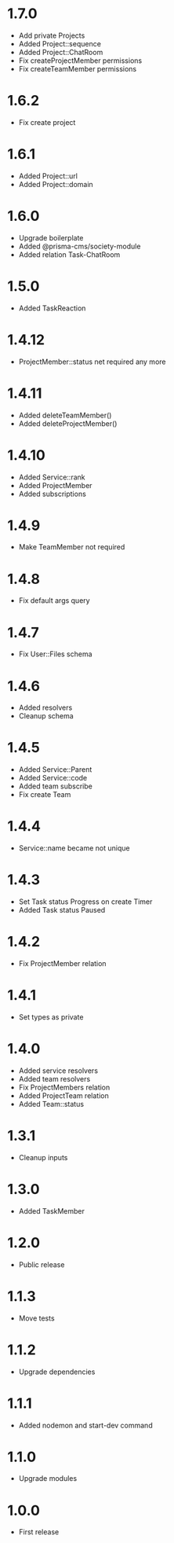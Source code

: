 1.7.0
===============================
- Add private Projects
- Added Project::sequence
- Added Project::ChatRoom
- Fix createProjectMember permissions
- Fix createTeamMember permissions

1.6.2
===============================
- Fix create project

1.6.1
===============================
- Added Project::url
- Added Project::domain

1.6.0
===============================
- Upgrade boilerplate
- Added @prisma-cms/society-module
- Added relation Task-ChatRoom

1.5.0
===============================
- Added TaskReaction

1.4.12
===============================
- ProjectMember::status net required any more

1.4.11
===============================
- Added deleteTeamMember()
- Added deleteProjectMember()

1.4.10
===============================
- Added Service::rank
- Added ProjectMember
- Added subscriptions

1.4.9
===============================
- Make TeamMember not required

1.4.8
===============================
- Fix default args query

1.4.7
===============================
- Fix User::Files schema

1.4.6
===============================
- Added resolvers
- Cleanup schema

1.4.5
===============================
- Added Service::Parent
- Added Service::code
- Added team subscribe
- Fix create Team

1.4.4
===============================
- Service::name became not unique

1.4.3
===============================
- Set Task status Progress on create Timer
- Added Task status Paused

1.4.2
===============================
- Fix ProjectMember relation

1.4.1
===============================
- Set types as private

1.4.0
===============================
- Added service resolvers
- Added team resolvers
- Fix ProjectMembers relation
- Added ProjectTeam relation
- Added Team::status

1.3.1
===============================
- Cleanup inputs

1.3.0
===============================
- Added TaskMember

1.2.0
===============================
- Public release

1.1.3
===============================
- Move tests

1.1.2
===============================
- Upgrade dependencies

1.1.1
===============================
- Added nodemon and start-dev command

1.1.0
===============================
- Upgrade modules

1.0.0
===============================
- First release
